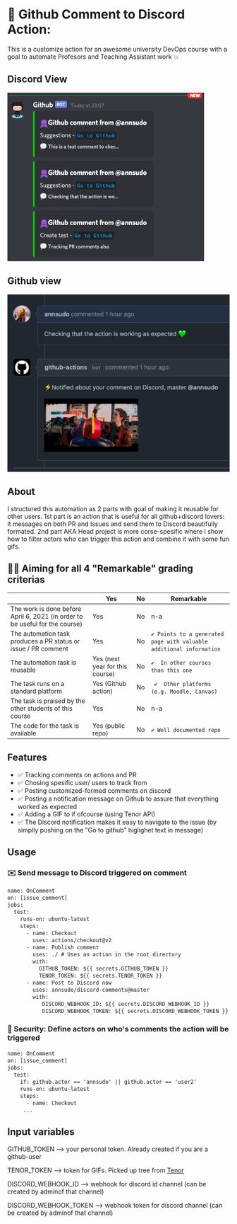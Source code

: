 # 🚀  Github Comment to Discord Action: 

This is a customize action for an awesome university DevOps course with a goal to automate Profesors and Teaching Assistant work 💥
 
## Discord View 
 ![Disord view](/Screenshots/Discord.png)
## Github view 
 ![Github view](/Screenshots/Github.png)


## About
I structured this automation as 2 parts with goal of making it reusable for other users. 1st part is an action that is useful for all github+discord lovers: it messages on both PR and Issues and send them to Discord beautifully formated. 2nd part AKA Head project is more corse-spesific where I show how to filter actors who can trigger this action and combine it with some fun gifs.



## 👩‍💻 Aiming for all 4 "Remarkable" grading criterias 



|                                             | Yes | No | Remarkable  |
|-------------------------------------------- | ----|----|-------------|
|The work is done before April 6, 2021 (in order to be useful for the course) | Yes | No | n-a|
|The automation task produces a PR status or issue / PR comment | Yes | No | ` ✔️ Points to a generated page with valuable additional information `|
|The automation task is reusable | Yes (next year for this course) | No | `✔️  In other courses than this one `|
|The task runs on a standard platform | Yes (Github action) | No |` ✔️  Other platforms (e.g. Moodle, Canvas)` |
|The task is praised by the other students of this course | Yes | No | n-a |
|The code for the task is available | Yes (public repo) | No | ` ✔️ Well documented repo `|



## Features
- ✅  Tracking comments on actions and PR 
- ✅  Chosing spesific user/ users to track from
- ✅  Posting customized-formed comments on discord
- ✅  Posting a notification message on Github to assure that everything worked as expected
- ✅  Adding a GIF to if ofcourse (using Tenor API)
- ✅  The Discord notification makes it easy to navigate to the issue (by simplly pushing on the "Go to github" higlighet text in message)


## Usage
### ✉️ Send message to Discord triggered on comment
```
name: OnComment
on: [issue_comment]
jobs: 
  test:
    runs-on: ubuntu-latest  
    steps:
      - name: Checkout
        uses: actions/checkout@v2
      - name: Publish comment
        uses: ./ # Uses an action in the root directory
        with:
          GITHUB_TOKEN: ${{ secrets.GITHUB_TOKEN }}
          TENOR_TOKEN: ${{ secrets.TENOR_TOKEN }}
      - name: Post to Discord now
        uses: annsudo/discord-comments@master
        with:
           DISCORD_WEBHOOK_ID: ${{ secrets.DISCORD_WEBHOOK_ID }}
           DISCORD_WEBHOOK_TOKEN: ${{ secrets.DISCORD_WEBHOOK_TOKEN }}
```           

### 🚨 Security: Define actors on who's comments the action will be triggered
```
name: OnComment
on: [issue_comment]
jobs: 
  test:
    if: github.actor == 'annsudo' || github.actor == 'user2' 
    runs-on: ubuntu-latest  
    steps:
      - name: Checkout
     ... 
```
## Input variables
GITHUB_TOKEN --> your personal token. Already created if you are a github-user

TENOR_TOKEN --> token for GIFs. Picked up tree from [Tenor](https://tenor.com/)

DISCORD_WEBHOOK_ID --> webhook for discord id channel (can be created by adminof that channel)

DISCORD_WEBHOOK_TOKEN --> webhook token for discord channel (can be created by adminof that channel)

